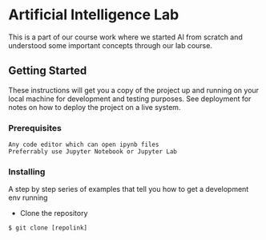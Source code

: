 # Artificial Intelligence Lab

This is a part of our course work where we started AI from scratch and understood some important concepts through our lab course.

## Getting Started

These instructions will get you a copy of the project up and running on your local machine for development and testing purposes. See deployment for notes on how to deploy the project on a live system.

### Prerequisites

```
Any code editor which can open ipynb files
Preferrably use Jupyter Notebook or Jupyter Lab
```

### Installing

A step by step series of examples that tell you how to get a development env running

- Clone the repository

```
$ git clone [repolink]
```
